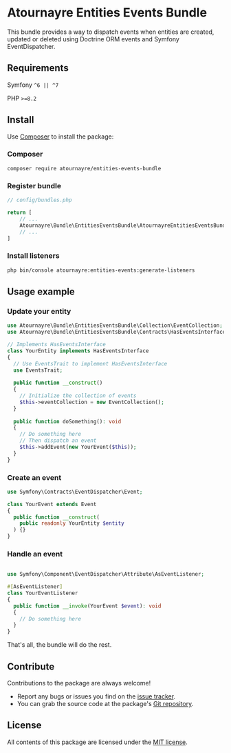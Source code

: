 Atournayre Entities Events Bundle
================

This bundle provides a way to dispatch events when entities are created, updated or deleted using Doctrine ORM events and Symfony EventDispatcher.

## Requirements
Symfony ``^6 || ^7``

PHP ``>=8.2``

## Install
Use [Composer] to install the package:

### Composer
```shell
composer require atournayre/entities-events-bundle
```
### Register bundle

```php
// config/bundles.php

return [
    // ...
    Atournayre\Bundle\EntitiesEventsBundle\AtournayreEntitiesEventsBundle::class => ['all' => true],
    // ...
]
```

### Install listeners

```bash
php bin/console atournayre:entities-events:generate-listeners
```

Usage example
----------

### Update your entity

```php
use Atournayre\Bundle\EntitiesEventsBundle\Collection\EventCollection;
use Atournayre\Bundle\EntitiesEventsBundle\Contracts\HasEventsInterface;

// Implements HasEventsInterface
class YourEntity implements HasEventsInterface
{
  // Use EventsTrait to implement HasEventsInterface
  use EventsTrait;
  
  public function __construct()
  {
    // Initialize the collection of events
    $this->eventCollection = new EventCollection();
  }
  
  public function doSomething(): void
  {
    // Do something here
    // Then dispatch an event
    $this->addEvent(new YourEvent($this));
  }
}
```

### Create an event
```php
use Symfony\Contracts\EventDispatcher\Event;

class YourEvent extends Event
{
  public function __construct(
    public readonly YourEntity $entity
  ) {}
}
```

### Handle an event
```php

use Symfony\Component\EventDispatcher\Attribute\AsEventListener;

#[AsEventListener]
class YourEventListener
{
  public function __invoke(YourEvent $event): void
  {
    // Do something here
  }
}
```

That's all, the bundle will do the rest.

Contribute
----------

Contributions to the package are always welcome!

* Report any bugs or issues you find on the [issue tracker].
* You can grab the source code at the package's [Git repository].

## License
All contents of this package are licensed under the [MIT license].

[Composer]: https://getcomposer.org

[The Community Contributors]: https://github.com/atournayre/entities-events-bundle/graphs/contributors

[issue tracker]: https://github.com/atournayre/entities-events-bundle/issues

[Git repository]: https://github.com/atournayre/entities-events-bundle

[MIT license]: LICENSE
